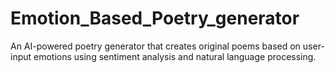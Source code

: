 # Emotion_Based_Poetry_generator
An AI-powered poetry generator that creates original poems based on user-input emotions using sentiment analysis and natural language processing.
